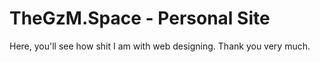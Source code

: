 # TheGzM.Space - Personal Site
Here, you'll see how shit I am with web designing. Thank you very much.
